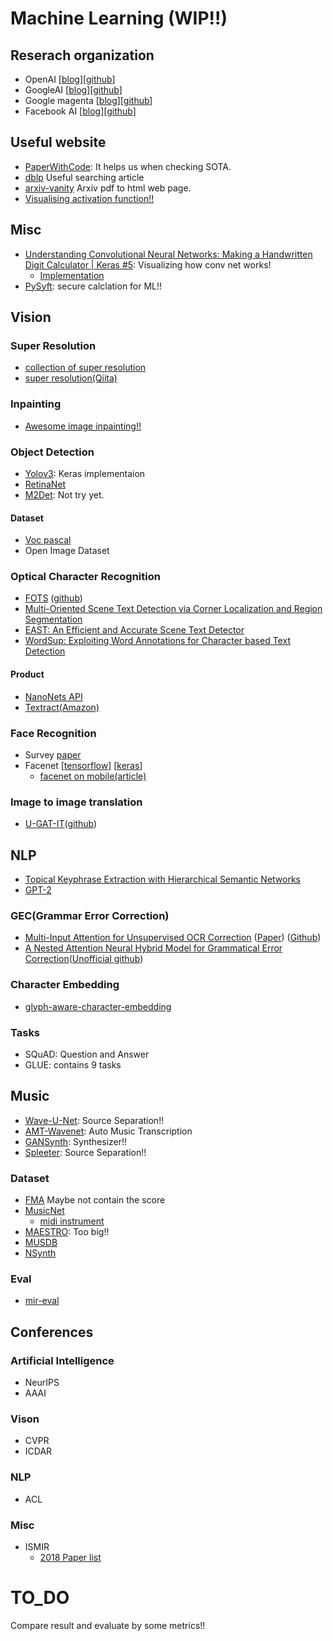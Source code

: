 # Machine Learning (WIP!!)
## Reserach organization
- OpenAI [[blog](https://openai.com/blog/)][[github](https://github.com/openai)]
- GoogleAI [[blog](https://ai.googleblog.com/)][[github](https://github.com/google-research)]
- Google magenta [[blog](https://magenta.tensorflow.org/blog)][[github](https://github.com/tensorflow/magenta)]
- Facebook AI [[blog](https://ai.facebook.com/blog/)][[github](https://github.com/facebookresearch)]
## Useful website
- [PaperWithCode](https://paperswithcode.com/sota): It helps us when checking SOTA.
- [dblp](https://dblp.org/) Useful searching article
- [arxiv-vanity](https://www.arxiv-vanity.com) Arxiv pdf to html web page.
- [Visualising activation function!!](https://dashee87.github.io/deep%20learning/visualising-activation-functions-in-neural-networks/)
## Misc
- [Understanding Convolutional Neural Networks: Making a Handwritten Digit Calculator | Keras #5](https://www.youtube.com/watch?v=eyKwPyOqMg4): Visualizing how conv net works!
  - [Implementation](https://github.com/antaloaalonso/CNN-With-GUI)
- [PySyft](https://github.com/OpenMined/PySyft): secure calclation for ML!!

## Vision
### Super Resolution
- [collection of super resolution](https://github.com/YapengTian/Single-Image-Super-Resolution)
- [super resolution(Qiita)](https://qiita.com/jiny2001/items/e2175b52013bf655d617)
### Inpainting
- [Awesome image inpainting!!](https://github.com/1900zyh/Awesome-Image-Inpainting)
### Object Detection
- [Yolov3](https://github.com/qqwweee/keras-yolo3): Keras implementaion
- [RetinaNet](https://github.com/fizyr/keras-retinanet)
- [M2Det](https://github.com/qijiezhao/M2Det): Not try yet.
#### Dataset
- [Voc pascal](https://pjreddie.com/projects/pascal-voc-dataset-mirror/)
- Open Image Dataset

### Optical Character Recognition
- [FOTS](http://openaccess.thecvf.com/content_cvpr_2018/papers/Liu_FOTS_Fast_Oriented_CVPR_2018_paper.pdf)
([github](https://github.com/Pay20Y/FOTS_TF))
- [Multi-Oriented Scene Text Detection via Corner Localization and Region Segmentation](http://openaccess.thecvf.com/content_cvpr_2018/papers/Lyu_Multi-Oriented_Scene_Text_CVPR_2018_paper.pdf)
- [EAST: An Efficient and Accurate Scene Text Detector](http://openaccess.thecvf.com/content_cvpr_2017/papers/Zhou_EAST_An_Efficient_CVPR_2017_paper.pdf)
- [WordSup: Exploiting Word Annotations for Character based Text Detection](https://arxiv.org/pdf/1708.06720.pdf)
#### Product
- [NanoNets API](https://nanonets.com/ocr-api/)
- [Textract(Amazon)](https://aws.amazon.com/jp/textract/)

### Face Recognition
- Survey [paper](https://arxiv.org/pdf/1804.06655v8.pdf)
- Facenet [[tensorflow](https://github.com/davidsandberg/facenet)] [[keras](https://github.com/nyoki-mtl/keras-facenet)]
  - [facenet on mobile(article)](https://medium.com/@tomdeore/facenet-on-mobile-cb6aebe38505)

### Image to image translation
- [U-GAT-IT](https://arxiv.org/pdf/1907.10830v1.pdf)([github](https://github.com/znxlwm/UGATIT-pytorch))

## NLP
- [Topical Keyphrase Extraction with Hierarchical Semantic Networks](https://arxiv.org/pdf/1910.07848.pdf)
- [GPT-2](https://github.com/openai/gpt-2)
### GEC(Grammar Error Correction)
- [Multi-Input Attention for Unsupervised OCR Correction](http://www.ccs.neu.edu/home/dongrui/ocr.html) ([Paper](http://www.ccs.neu.edu/home/dongrui/paper/acl_2018.pdf)) ([Github](https://github.com/Doreenruirui/ACL2018_Multi_Input_OCR))
- [A Nested Attention Neural Hybrid Model for Grammatical Error Correction](https://arxiv.org/pdf/1706.03762v5.pdf)([Unofficial github](https://github.com/shinochin/NANHM-for-GEC))
### Character Embedding
- [glyph-aware-character-embedding](https://github.com/yagays/glyph-aware-character-embedding)

### Tasks
- SQuAD: Question and Answer
- GLUE: contains 9 tasks
## Music
- [Wave-U-Net](https://github.com/f90/Wave-U-Net): Source Separation!!
- [AMT-Wavenet](https://github.com/lmartak/amt-wavenet): Auto Music Transcription
- [GANSynth](https://openreview.net/pdf?id=H1xQVn09FX): Synthesizer!!
- [Spleeter](https://github.com/deezer/spleeter): Source Separation!!
### Dataset
- [FMA](https://arxiv.org/pdf/1612.01840.pdf) Maybe not contain the score
- [MusicNet](https://homes.cs.washington.edu/~thickstn/musicnet.html) 
  - [midi instrument](http://www.ccarh.org/courses/253/handout/gminstruments/)
- [MAESTRO](https://magenta.tensorflow.org/datasets/maestro): Too big!!
- [MUSDB](https://sigsep.github.io/datasets/musdb.html)
- [NSynth](https://magenta.tensorflow.org/datasets/nsynth#files)
### Eval
- [mir-eval](https://github.com/craffel/mir_eval)

## Conferences
### Artificial Intelligence
- NeurIPS
- AAAI
### Vison
- CVPR
- ICDAR
### NLP
- ACL
### Misc
- ISMIR
  - [2018 Paper list](https://dblp.org/db/conf/ismir/ismir2018.html)

# TO_DO
Compare result and evaluate by some metrics!!
